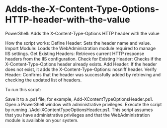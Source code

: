 # Adds-the-X-Content-Type-Options-HTTP-header-with-the-value
PowerShell: Adds the X-Content-Type-Options HTTP header with the value

How the script works:
Define Header: Sets the header name and value.
Import Module: Loads the WebAdministration module required to manage IIS settings.
Get Existing Headers: Retrieves current HTTP response headers from the IIS configuration.
Check for Existing Header: Checks if the X-Content-Type-Options header already exists.
Add Header: If the header does not exist, it adds the X-Content-Type-Options: nosniff header.
Verify Header: Confirms that the header was successfully added by retrieving and checking the updated list of headers.

To run this script:

Save it to a .ps1 file, for example, Add-XContentTypeOptionsHeader.ps1.
Open a PowerShell window with administrative privileges.
Execute the script by running .\Add-XContentTypeOptionsHeader.ps1.
This script assumes that you have administrative privileges and that the WebAdministration module is available on your system.
